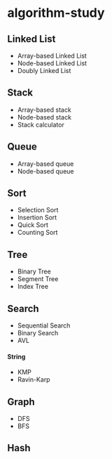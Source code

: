 # algorithm-study

## Linked List
- Array-based Linked List
- Node-based Linked List
- Doubly Linked List
## Stack
- Array-based stack
- Node-based stack
- Stack calculator
## Queue
- Array-based queue
- Node-based queue
## Sort
- Selection Sort
- Insertion Sort
- Quick Sort
- Counting Sort
## Tree
- Binary Tree
- Segment Tree
- Index Tree
## Search
- Sequential Search
- Binary Search
- AVL
#### String
- KMP
- Ravin-Karp
## Graph
- DFS
- BFS
## Hash
